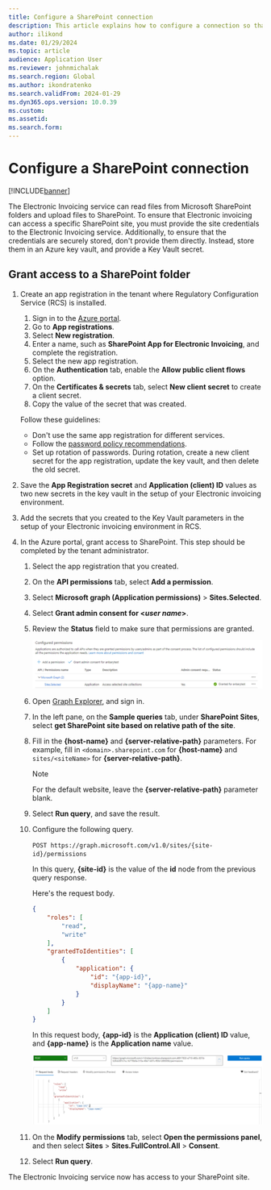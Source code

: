 ```yaml
---
title: Configure a SharePoint connection
description: This article explains how to configure a connection so that Electronic invoicing can access a Microsoft SharePoint site.
author: ilikond
ms.date: 01/29/2024
ms.topic: article
audience: Application User
ms.reviewer: johnmichalak
ms.search.region: Global
ms.author: ikondratenko
ms.search.validFrom: 2024-01-29
ms.dyn365.ops.version: 10.0.39
ms.custom: 
ms.assetid: 
ms.search.form: 
---
```


# Configure a SharePoint connection

[!INCLUDE[banner](../../includes/banner.md)]

The Electronic Invoicing service can read files from Microsoft SharePoint folders and upload files to SharePoint. To ensure that Electronic invoicing can access a specific SharePoint site, you must provide the site credentials to the Electronic Invoicing service. Additionally, to ensure that the credentials are securely stored, don't provide them directly. Instead, store them in an Azure key vault, and provide a Key Vault secret.

## Grant access to a SharePoint folder

1. Create an app registration in the tenant where Regulatory Configuration Service (RCS) is installed.

    1. Sign in to the [Azure portal](https://portal.azure.com/).
    1. Go to **App registrations**.
    1. Select **New registration**.
    1. Enter a name, such as **SharePoint App for Electronic Invoicing**, and complete the registration.
    1. Select the new app registration.
    1. On the **Authentication** tab, enable the **Allow public client flows** option.
    1. On the **Certificates & secrets** tab, select **New client secret** to create a client secret.
    1. Copy the value of the secret that was created.

    Follow these guidelines:

    - Don't use the same app registration for different services.
    - Follow the [password policy recommendations](/microsoft-365/admin/misc/password-policy-recommendations).
    - Set up rotation of passwords. During rotation, create a new client secret for the app registration, update the key vault, and then delete the old secret.

1. Save the **App Registration secret** and **Application (client) ID** values as two new secrets in the key vault in the setup of your Electronic invoicing environment.
1. Add the secrets that you created to the Key Vault parameters in the setup of your Electronic invoicing environment in RCS.
1. In the Azure portal, grant access to SharePoint. This step should be completed by the tenant administrator.

    1. Select the app registration that you created.
    1. On the **API permissions** tab, select **Add a permission**.
    1. Select **Microsoft graph (Application permissions)** \> **Sites.Selected**.
    1. Select **Grant admin consent for \<*user&nbsp;name*\>**.
    1. Review the **Status** field to make sure that permissions are granted.

        ![Screenshot that shows permissions granted on the API permissions tab.](../media/configured-permissions.jpg)

    1. Open [Graph Explorer](https://developer.microsoft.com/graph/graph-explorer), and sign in.
    1. In the left pane, on the **Sample queries** tab, under **SharePoint Sites**, select **get SharePoint site based on relative path of the site**.
    1. Fill in the **\{host-name\}** and **\{server-relative-path\}** parameters. For example, fill in `<domain>.sharepoint.com` for **\{host-name\}** and `sites/<siteName>` for **\{server-relative-path\}**.

        > [!NOTE]
        > For the default website, leave the **\{server-relative-path\}** parameter blank.

    1. Select **Run query**, and save the result.
    1. Configure the following query.

        `POST https://graph.microsoft.com/v1.0/sites/{site-id}/permissions`

        In this query, **\{site-id\}** is the value of the **id** node from the previous query response.

        Here's the request body.

        ```json
        {
            "roles": [
                "read",
                "write"
            ],
            "grantedToIdentities": [
                {
                    "application": {
                        "id": "{app-id}",
                        "displayName": "{app-name}"
                    }
                }
            ]
        }
        ```

        In this request body, **\{app-id\}** is the **Application (client) ID** value, and **\{app-name\}** is the **Application name** value.

        ![Screenshot of the POST query.](../media/app-id-query.jpg)

    1. On the **Modify permissions** tab, select **Open the permissions panel**, and then select **Sites** \> **Sites.FullControl.All** \> **Consent**.
    1. Select **Run query**.

The Electronic Invoicing service now has access to your SharePoint site.
